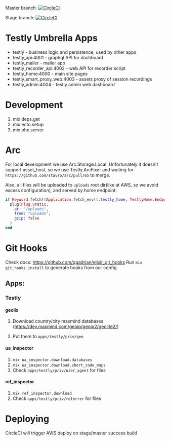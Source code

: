 Master branch: [![CircleCI](https://circleci.com/gh/BryxenTestly/testly_umbrella/tree/master.svg?style=svg&circle-token=e71dc518f407973056f8f780d42be84debb47381)](https://circleci.com/gh/BryxenTestly/testly_umbrella/tree/master)

Stage branch: [![CircleCI](https://circleci.com/gh/BryxenTestly/testly_umbrella/tree/stage.svg?style=svg&circle-token=e71dc518f407973056f8f780d42be84debb47381)](https://circleci.com/gh/BryxenTestly/testly_umbrella/tree/stage)

# Testly Umbrella Apps

* testly - business logic and persistence, used by other apps
* testly_api:4001 - graphql API for dashboard
* testly_mailer - mailer app
* testly_recorder_api:4002 - web API for recorder script
* testly_home:4000 - main site pages
* testly_smart_proxy_web:4003 - assets proxy of session recordings
* testly_admin:4004 - testly admin web dashboard


# Development

1. mix deps.get
2. mix ecto.setup
3. mix phx.server

# Arc

For local development we use Arc.Storage.Local. Unfortunately it doesn't support
asset_host, so we use Testly.ArcFixer and waiting for `https://github.com/stavro/arc/pull/65` to merge.

Also, all files will be uploaded to `uploads` root dir(like at AWS, so we avoid excess configuration), and served by home endpoint:

```elixir
if Keyword.fetch!(Application.fetch_env!(:testly_home, TestlyHome.Endpoint), :serve_local_uploads) do
  plug(Plug.Static,
    at: "/uploads",
    from: "uploads",
    gzip: false
  )
end
```

# Git Hooks
Check docs: https://github.com/qgadrian/elixir_git_hooks
Run `mix git_hooks.install` to generate hooks from our config.


## Apps:
### Testly

#### geolix

1. Download country/city maxmind databases (https://dev.maxmind.com/geoip/geoip2/geolite2/)

2. Put them to `apps/testly/priv/geo`

#### ua_inspector

1. `mix ua_inspector.download.databases`
2. `mix ua_inspector.download.short_code_maps`
3. Check `apps/testly/priv/user_agent` for files

#### ref_inspector
1. `mix ref_inspector.download`
2. Check `apps/testly/priv/referrer` for files

# Deploying

CircleCI will trigger AWS deploy on stage/master success build
